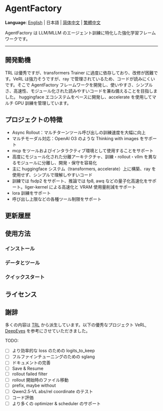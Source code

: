 # AgentFactory

**Language**: [English](README.md) | 日本語 | [简体中文](README_zh-CN.md) | [繁體中文](README_zh-TW.md)

AgentFactory は LLM/MLLM のエージェント訓練に特化した強化学習フレームワークです。

--- 

## 開発動機
TRL は優秀ですが、transformers Trainer に過度に依存しており、改修が困難です。VeRL は強力そうですが、ray で管理されているため、コードが読みにくいです。そこで AgentFactory フレームワークを開発し、使いやすさ、シンプルさ、高速性、モジュール化された読みやすいコードを兼ね備えることを目指しました。
huggingface エコシステムをベースに開発し、accelerate を使用してマルチ GPU 訓練を管理しています。

## プロジェクトの特徴
- Async Rollout：マルチターンツール呼び出しの訓練速度を大幅に向上
- マルチモーダル対応：OpenAI O3 のような Thinking with images をサポート
- mcp をツールおよびインタラクティブ環境として使用することをサポート
- 高度にモジュール化された分離アーキテクチャ、訓練・rollout・vllm を異なるモジュールに分離し、開発・保守を容易化
- 主に huggingface システム（transformers, accelerate）上に構築、ray を使用せず、シンプルで理解しやすいコード
- 訓練では fsdp2 をサポート、推論では fp8, awq などの量子化高速化をサポート。liger-kernel による高速化と VRAM 使用量削減をサポート
- lora 訓練をサポート
- 呼び出し上限などの各種ツール制限をサポート

## 更新履歴

## 使用方法

### インストール

### データとツール

### クイックスタート

## ライセンス

## 謝辞
多くの内容は [TRL](https://github.com/huggingface/trl) から派生しています。以下の優秀なプロジェクト VeRL, [DeepEyes](https://github.com/Visual-Agent/DeepEyes) を参考にさせていただきました。

TODO:
- [ ] より効率的な loss のための logits_to_keep
- [ ] フルファインチューニングのための sglang
- [ ] ドキュメントの完善
- [ ] Save & Resume
- [ ] rollout failed filter
- [ ] rollout 開始時のファイル移動
- [ ] prefix, maybe without <think>
- [ ] Qwen2.5-VL abs/rel coordinate のテスト
- [ ] コード評価
- [ ] より多くの optimizer & scheduler のサポート